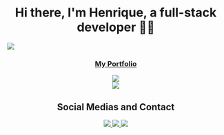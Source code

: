<h1 align="center">Hi there, I'm Henrique, a full-stack developer 👋🌉</h1>
<img src="https://komarev.com/ghpvc/?username=rachzy&color=blueviolet" />

<a href="https://rachzy.github.io"><h3 align="center">My Portfolio</h3></a>

<div align="center">
  <img src="https://github-readme-stats.vercel.app/api?username=rachzy&show_icons=true&theme=radical" /> <br />
  <img src="https://github-readme-stats.vercel.app/api/top-langs/?username=rachzy&hide=php&exclude_repo=Fastalk,Oncoffee&show_icons=true&theme=radical&layout=compact" />
 </div>

<h2 align="center">Social Medias and Contact</h2>
<div align="center">
  <a href="https://discord.com/users/392839201034338316" target="_blank">
    <img src="https://img.shields.io/badge/Discord-7289DA?style=for-the-badge&logo=discord&logoColor=white" target="_blank" />
  </a>
  <a href="mailto:henriqueferreira.fox@gmail.com">
    <img src="https://img.shields.io/badge/Gmail-D14836?style=for-the-badge&logo=gmail&logoColor=white" target="_blank" />
  </a>
  <a href="https://www.linkedin.com/in/henrique-ferreira-638304239/" target="_blank">
    <img src="https://img.shields.io/badge/-LinkedIn-%230077B5?style=for-the-badge&logo=linkedin&logoColor=white" target="_blank" />
  </a> 
 </div>
